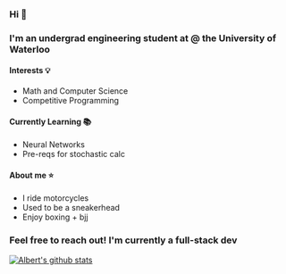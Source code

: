 ### Hi 👋
### I'm an undergrad engineering student at @ the University of Waterloo

<h4> Interests 💡</h4>
<ul> <li> Math and Computer Science </li> <li> Competitive Programming </li> </ul>

<h4> Currently Learning 📚</h4>
<ul> <li> Neural Networks </li> <li> Pre-reqs for stochastic calc </li> </ul>

<h4> About me ⭐ </h4>
<ul> <li> I ride motorcycles </li> <li> Used to be a sneakerhead </li> <li> Enjoy boxing + bjj </li> </ul>

### Feel free to reach out! I'm currently a full-stack dev

[![Albert's github stats](https://github-readme-stats.vercel.app/api?username=albertnguyentran)](https://github.com/anuraghazra/github-readme-stats&theme=tokyonight)

